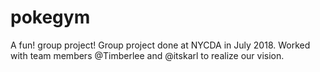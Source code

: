 # pokegym
A fun! group project!
Group project done at NYCDA in July 2018. Worked with team members @Timberlee and @itskarl to realize our vision.

